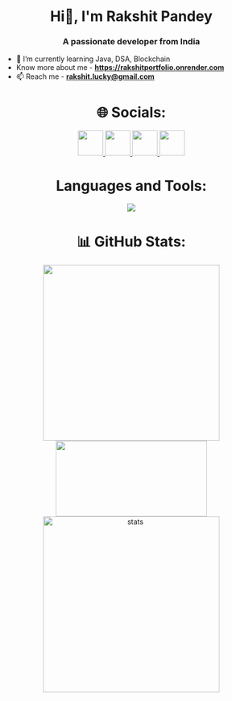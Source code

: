 <h1 align="center">Hi👋, I'm Rakshit Pandey</h1>
<h3 align="center">A passionate developer from India</h3>

- 🌱 I’m currently learning Java, DSA, Blockchain
- Know more about me - **https://rakshitportfolio.onrender.com**
- 📫 Reach me - **rakshit.lucky@gmail.com**<br>

<h1 align="center">🌐 Socials:</h1>
<p align="center">
<a href="https://www.linkedin.com/in/rakshit-pandey-bb83a8216/">
    <img height="50" src="https://cdn2.iconfinder.com/data/icons/social-icon-3/512/social_style_3_in-306.png"/>
</a>
<a href="https://medium.com/@rakshit.pandey">
    <img height="50" src="https://www.vectorlogo.zone/logos/medium/medium-tile.svg"/>
<a href="https://twitter.com/rakshitpandey_">
    <img height="50" src="https://www.vectorlogo.zone/logos/twitter/twitter-official.svg"/>
</a>
<a href="https://instagram.com/rakshit.pandey_">
    <img height="50" src="https://www.vectorlogo.zone/logos/instagram/instagram-icon.svg"/>
</a>
</p>


<h1 align="center">Languages and Tools:</h1>
<p align="center">
<img src="https://skillicons.dev/icons?i=java,solidity,html,css,js,bootstrap,react,nodejs,express,mongo,vscode,git,github" >
</p>

<h1 align="center">📊 GitHub Stats:</h1>
<div align='center' width="6rem">
    <img  width="350px" src= "https://github-readme-stats.vercel.app/api/top-langs/?username=rakshit1104&theme=jolly&layout=compact&langs_count=10&hide=html"/>
    <br>
    <img  width="300px" height="150px" src="https://github-readme-stats.vercel.app/api?username=rakshit1104&theme=jolly&show_icons=true"/>
    <img  width="350px"   src="https://github-readme-streak-stats.herokuapp.com?user=rakshit1104&theme=jolly&border_radius=5" alt= "stats"/>
</div>

